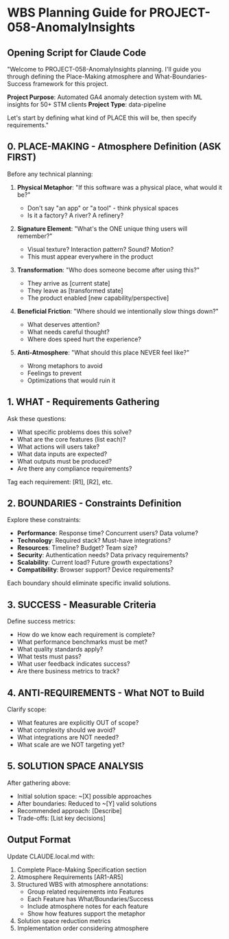 # WBS Planning Guide for PROJECT-058-AnomalyInsights

## Opening Script for Claude Code

"Welcome to PROJECT-058-AnomalyInsights planning. I'll guide you through defining the Place-Making atmosphere and What-Boundaries-Success framework for this project.

**Project Purpose**: Automated GA4 anomaly detection system with ML insights for 50+ STM clients
**Project Type**: data-pipeline

Let's start by defining what kind of PLACE this will be, then specify requirements."

## 0. PLACE-MAKING - Atmosphere Definition (ASK FIRST)

Before any technical planning:
1. **Physical Metaphor**: "If this software was a physical place, what would it be?"
   - Don't say "an app" or "a tool" - think physical spaces
   - Is it a factory? A river? A refinery?

2. **Signature Element**: "What's the ONE unique thing users will remember?"
   - Visual texture? Interaction pattern? Sound? Motion?
   - This must appear everywhere in the product

3. **Transformation**: "Who does someone become after using this?"
   - They arrive as [current state]
   - They leave as [transformed state]
   - The product enabled [new capability/perspective]

4. **Beneficial Friction**: "Where should we intentionally slow things down?"
   - What deserves attention?
   - What needs careful thought?
   - Where does speed hurt the experience?

5. **Anti-Atmosphere**: "What should this place NEVER feel like?"
   - Wrong metaphors to avoid
   - Feelings to prevent
   - Optimizations that would ruin it

## 1. WHAT - Requirements Gathering

Ask these questions:
- What specific problems does this solve?
- What are the core features (list each)?
- What actions will users take?
- What data inputs are expected?
- What outputs must be produced?
- Are there any compliance requirements?

Tag each requirement: [R1], [R2], etc.

## 2. BOUNDARIES - Constraints Definition

Explore these constraints:
- **Performance**: Response time? Concurrent users? Data volume?
- **Technology**: Required stack? Must-have integrations?
- **Resources**: Timeline? Budget? Team size?
- **Security**: Authentication needs? Data privacy requirements?
- **Scalability**: Current load? Future growth expectations?
- **Compatibility**: Browser support? Device requirements?

Each boundary should eliminate specific invalid solutions.

## 3. SUCCESS - Measurable Criteria

Define success metrics:
- How do we know each requirement is complete?
- What performance benchmarks must be met?
- What quality standards apply?
- What tests must pass?
- What user feedback indicates success?
- Are there business metrics to track?

## 4. ANTI-REQUIREMENTS - What NOT to Build

Clarify scope:
- What features are explicitly OUT of scope?
- What complexity should we avoid?
- What integrations are NOT needed?
- What scale are we NOT targeting yet?

## 5. SOLUTION SPACE ANALYSIS

After gathering above:
- Initial solution space: ~[X] possible approaches
- After boundaries: Reduced to ~[Y] valid solutions
- Recommended approach: [Describe]
- Trade-offs: [List key decisions]

## Output Format

Update CLAUDE.local.md with:
1. Complete Place-Making Specification section
2. Atmosphere Requirements [AR1-AR5]
3. Structured WBS with atmosphere annotations:
   - Group related requirements into Features
   - Each Feature has What/Boundaries/Success
   - Include atmosphere notes for each feature
   - Show how features support the metaphor
4. Solution space reduction metrics
5. Implementation order considering atmosphere
